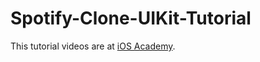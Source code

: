 # Spotify-Clone-UIKit-Tutorial
This tutorial videos are at [iOS Academy](https://www.youtube.com/watch?v=gg8sG869Nvc&list=PL5PR3UyfTWve9ZC7Yws0x6EGjBO2FGr0o&index=1).
